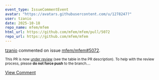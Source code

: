 ```yaml
---
event_type: IssueCommentEvent
avatar: "https://avatars.githubusercontent.com/u/1278247?"
user: tzanio
date: 2025-10-18
repo_name: mfem/mfem
html_url: https://github.com/mfem/mfem/pull/5072
repo_url: https://github.com/mfem/mfem
---
```


<a href='https://github.com/tzanio' target='_blank'>tzanio</a> commented on issue <a href='https://github.com/mfem/mfem/pull/5072' target='_blank'>mfem/mfem#5072</a>.

<small>This PR is now [under review](https://github.com/mfem/mfem/blob/master/CONTRIBUTING.md#pull-requests) (see the table in the PR description). To help with the review process, please **do not force push** to the branch....</small>

<a href='https://github.com/mfem/mfem/pull/5072' target='_blank'>View Comment</a>